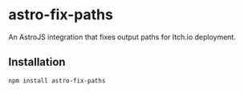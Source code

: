 # astro-fix-paths

An AstroJS integration that fixes output paths for Itch.io deployment.

## Installation

```sh
npm install astro-fix-paths
```
